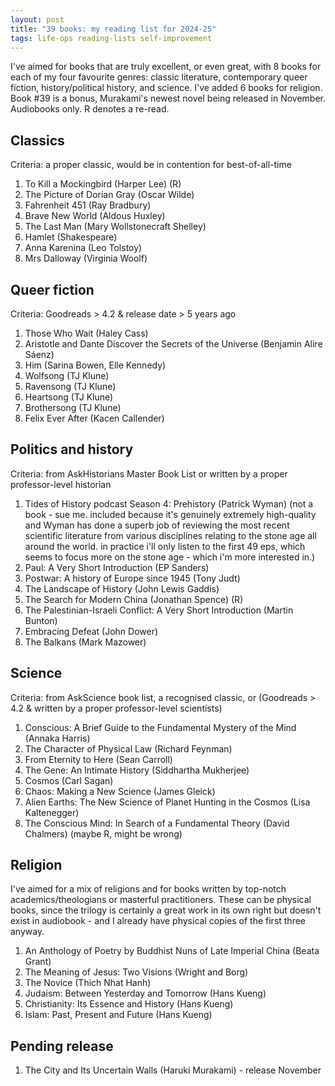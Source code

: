 ```yaml
---
layout: post
title: "39 books: my reading list for 2024-25"
tags: life-ops reading-lists self-improvement
---
```

I've aimed for books that are truly excellent, or even great, with 8 books for each of my four favourite genres: classic literature, contemporary queer fiction, history/political history, and science. I've added 6 books for religion. Book #39 is a bonus, Murakami's newest novel being released in November. Audiobooks only. R denotes a re-read.

## Classics
Criteria: a proper classic, would be in contention for best-of-all-time
1. To Kill a Mockingbird (Harper Lee) (R)
2. The Picture of Dorian Gray (Oscar Wilde)
3. Fahrenheit 451 (Ray Bradbury)
4. Brave New World (Aldous Huxley)
5. The Last Man (Mary Wollstonecraft Shelley)
6. Hamlet (Shakespeare)
7. Anna Karenina (Leo Tolstoy)
8. Mrs Dalloway (Virginia Woolf)

## Queer fiction
Criteria: Goodreads > 4.2 & release date > 5 years ago
1. Those Who Wait (Haley Cass)
2. Aristotle and Dante Discover the Secrets of the Universe (Benjamin Alire Sáenz)
3. Him (Sarina Bowen, Elle Kennedy)
4. Wolfsong (TJ Klune)
5. Ravensong (TJ Klune)
6. Heartsong (TJ Klune)
7. Brothersong (TJ Klune)
8. Felix Ever After (Kacen Callender)

## Politics and history
Criteria: from AskHistorians Master Book List or written by a proper professor-level historian
1. Tides of History podcast Season 4: Prehistory (Patrick Wyman) (not a book - sue me. included because it's genuinely extremely high-quality and Wyman has done a superb job of reviewing the most recent scientific literature from various disciplines relating to the stone age all around the world. in practice i'll only listen to the first 49 eps, which seems to focus more on the stone age - which i'm more interested in.)
2. Paul: A Very Short Introduction (EP Sanders)
3. Postwar: A history of Europe since 1945 (Tony Judt)
4. The Landscape of History (John Lewis Gaddis)
5. The Search for Modern China (Jonathan Spence) (R)
6. The Palestinian-Israeli Conflict: A Very Short Introduction (Martin Bunton)
7. Embracing Defeat (John Dower)
8. The Balkans (Mark Mazower)

## Science
Criteria: from AskScience book list, a recognised classic, or (Goodreads > 4.2 & written by a proper professor-level scientists)
1. Conscious: A Brief Guide to the Fundamental Mystery of the Mind (Annaka Harris)
2. The Character of Physical Law (Richard Feynman)
3. From Eternity to Here (Sean Carroll)
4. The Gene: An Intimate History (Siddhartha Mukherjee)
5. Cosmos (Carl Sagan)
6. Chaos: Making a New Science (James Gleick)
7. Alien Earths: The New Science of Planet Hunting in the Cosmos (Lisa Kaltenegger)
8. The Conscious Mind: In Search of a Fundamental Theory (David Chalmers) (maybe R, might be wrong)

## Religion
I've aimed for a mix of religions and for books written by top-notch academics/theologians or masterful practitioners. These can be physical books, since the trilogy is certainly a great work in its own right but doesn't exist in audiobook - and I already have physical copies of the first three anyway.
1. An Anthology of Poetry by Buddhist Nuns of Late Imperial China (Beata Grant)
2. The Meaning of Jesus: Two Visions (Wright and Borg)
3. The Novice (Thich Nhat Hanh)
4. Judaism: Between Yesterday and Tomorrow (Hans Kueng)
5. Christianity: Its Essence and History (Hans Kueng)
6. Islam: Past, Present and Future (Hans Kueng)

## Pending release
1. The City and Its Uncertain Walls (Haruki Murakami) - release November
